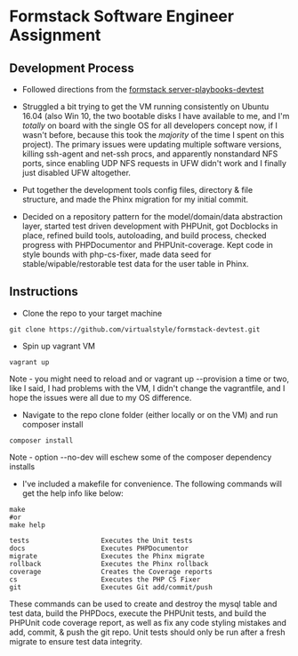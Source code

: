# Formstack Software Engineer Assignment

## Development Process

- Followed directions from the [formstack server-playbooks-devtest](https://github.com/formstack/server-playbooks-devtest)

- Struggled a bit trying to get the VM running consistently on Ubuntu 16.04 (also Win 10, the two bootable disks I have available to me, and I'm *totally* on board with the single OS for all developers concept now, if I wasn't before, because this took the *majority* of the time I spent on this project). The primary issues were updating multiple software versions, killing ssh-agent and net-ssh procs, and apparently nonstandard NFS ports, since enabling UDP NFS requests in UFW didn't work and I finally just disabled UFW altogether.

- Put together the development tools config files, directory & file structure, and made the Phinx migration for my initial commit.

- Decided on a repository pattern for the model/domain/data abstraction layer, started test driven development with PHPUnit, got Docblocks in place, refined build tools, autoloading, and build process, checked progress with PHPDocumentor and PHPUnit-coverage. Kept code in style bounds with php-cs-fixer, made data seed for stable/wipable/restorable test data for the user table in Phinx.

## Instructions

- Clone the repo to your target machine
```
git clone https://github.com/virtualstyle/formstack-devtest.git
```
- Spin up vagrant VM
```
vagrant up
```
Note - you might need to reload and or vagrant up --provision a time or two, like I said, I had problems with the VM, I didn't change the vagrantfile, and I hope the issues were all due to my OS difference.

- Navigate to the repo clone folder (either locally or on the VM) and run composer install
```
composer install
```
Note - option --no-dev will eschew some of the composer dependency installs

- I've included a makefile for convenience. The following commands will get the help info like below:
```
make
#or
make help

tests                  Executes the Unit tests
docs                   Executes PHPDocumentor
migrate                Executes the Phinx migrate
rollback               Executes the Phinx rollback
coverage               Creates the Coverage reports
cs                     Executes the PHP CS Fixer
git                    Executes Git add/commit/push
```

These commands can be used to create and destroy the mysql table and test data, build the PHPDocs, execute the PHPUnit tests, and build the PHPUnit code coverage report, as well as fix any code styling mistakes and add, commit, & push the git repo. Unit tests should only be run after a fresh migrate to ensure test data integrity. 
